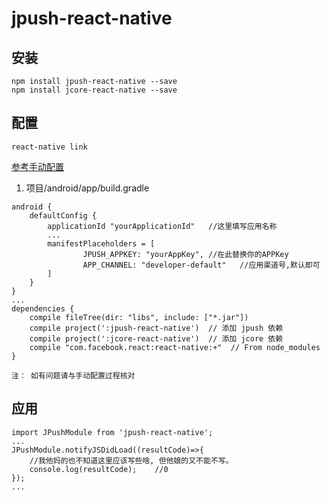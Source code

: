 # jpush-react-native

## 安装
```
npm install jpush-react-native --save
npm install jcore-react-native --save
```

## 配置
`react-native link`

[参考手动配置](https://github.com/jpush/jpush-react-native '点击跳转')

1. 项目/android/app/build.gradle

```
android {
    defaultConfig {
        applicationId "yourApplicationId"   //这里填写应用名称
        ...
        manifestPlaceholders = [
                JPUSH_APPKEY: "yourAppKey", //在此替换你的APPKey
                APP_CHANNEL: "developer-default"   //应用渠道号,默认即可
        ]
    }
}
...
dependencies {
    compile fileTree(dir: "libs", include: ["*.jar"])
    compile project(':jpush-react-native')  // 添加 jpush 依赖
    compile project(':jcore-react-native')  // 添加 jcore 依赖
    compile "com.facebook.react:react-native:+"  // From node_modules
}
```

`注： 如有问题请与手动配置过程核对`

## 应用

```
import JPushModule from 'jpush-react-native';
...
JPushModule.notifyJSDidLoad((resultCode)=>{
    //我他妈的也不知道这里应该写些啥, 但他娘的又不能不写。
    console.log(resultCode);    //0
});
...
```